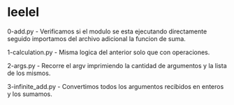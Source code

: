 # leelel
0-add.py - Verificamos si el modulo se esta ejecutando directamente seguido importamos del archivo adicional la funcion de suma.

1-calculation.py - Misma logica del anterior solo que con operaciones.

2-args.py - Recorre el argv imprimiendo la cantidad de argumentos y la lista de los mismos.

3-infinite_add.py - Convertimos todos los argumentos recibidos en enteros y los sumamos.
